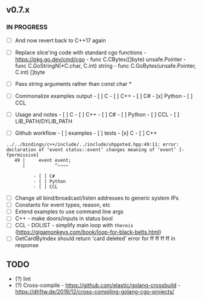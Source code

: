 ## v0.7.x

### IN PROGRESS
  - [ ] And now revert back to C++17 again
  - [ ] Replace slice'ing code with standard cgo functions
        - https://pkg.go.dev/cmd/cgo
        - func C.CBytes([]byte) unsafe.Pointer
        - func C.GoStringN(*C.char, C.int) string
        - func C.GoBytes(unsafe.Pointer, C.int) []byte
  - [ ] Pass string arguments rather than const char *

  - [ ] Commonalize examples output
        - [ ] C
        - [ ] C++
        - [ ] C#
        - [x] Python
        - [ ] CCL

  - [ ] Usage and notes
        - [ ] C
        - [ ] C++
        - [ ] C#
        - [ ] Python
        - [ ] CCL
        - [ ] LIB_PATH/DYLIB_PATH

  - [ ] Github workflow
        - [ ] examples
        - [ ] tests
              - [x] C
              - [ ] C++
```
../../bindings/c++/include/../include/uhppoted.hpp:49:11: error: declaration of ‘event status::event’ changes meaning of ‘event’ [-fpermissive]
   49 |     event event;
      |           ^~~~~
```
              - [ ] C#
              - [ ] Python
              - [ ] CCL

  - [ ] Change all bind/broadcast/listen addresses to generic system IPs
  - [ ] Constants for event types, reason, etc
  - [ ] Extend examples to use command line args
  - [ ] C++ 
        - make doors/inputs in status bool
  - [ ] CCL
        - DOLIST
        - simplify main loop with `thereis` (https://gigamonkeys.com/book/loop-for-black-belts.html)
  - [ ] GetCardByIndex should return 'card deleted' error for ff ff ff ff in response

## TODO

- (?) lint
- (?) Cross-compile
      - https://github.com/elastic/golang-crossbuild
      - https://dh1tw.de/2019/12/cross-compiling-golang-cgo-projects/

